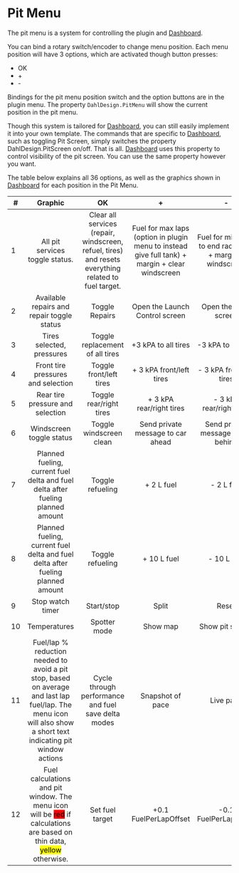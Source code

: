 # Pit Menu

The pit menu is a system for controlling the plugin and [Dashboard](https://github.com/andreasdahl1987/DahlDesignDash).&#x20;

You can bind a rotary switch/encoder to change menu position. Each menu position will have 3 options, which are activated though button presses:

* OK
* \+
* \-

Bindings for the pit menu position switch and the option buttons are in the plugin menu. The property `DahlDesign.PitMenu` will show the current position in the pit menu.

Though this system is tailored for [Dashboard](https://github.com/andreasdahl1987/DahlDesignDash), you can still easily implement it into your own template. The commands that are specific to [Dashboard](https://github.com/andreasdahl1987/DahlDesignDash), such as toggling Pit Screen, simply switches the property DahlDesign.PitScreen on/off. That is all. [Dashboard](https://github.com/andreasdahl1987/DahlDesignDash) uses this property to control visibility of the pit screen. You can use the same property however you want.&#x20;

The table below explains all 36 options, as well as the graphics shown in [Dashboard](https://github.com/andreasdahl1987/DahlDesignDash) for each position in the Pit Menu.&#x20;

| #  |                                                                                                     Graphic                                                                                                     |                                         OK                                        |                       +                       |                             -                            |
| -- | :-------------------------------------------------------------------------------------------------------------------------------------------------------------------------------------------------------------: | :-------------------------------------------------------------------------------: | :-------------------------------------------: | :------------------------------------------------------: |
| 1  |                                                                                         All pit services toggle status.                                                                                         | Clear all services (repair, windscreen, refuel, tires) and resets everything related to fuel target. | Fuel for max laps (option in plugin menu to instead give full tank) + margin + clear windscreen | Fuel for minimum to end race/stint + margin + windscreen |
| 2  |                                                                                    Available repairs and repair toggle status                                                                                   |                                   Toggle Repairs                                  |         Open the Launch Control screen        |                   Open the Pace screen                   |
| 3  |                                                                                            Tires selected, pressures                                                                                            |                          Toggle replacement of all tires                          |              +3 kPA to all tires              |                    -3 kPA to all tires                   |
| 4  |                                                                                        Front tire pressures and selection                                                                                       |                              Toggle front/left tires                              |            + 3 kPA front/left tires           |                 - 3 kPA front/left tires                 |
| 5  |                                                                                         Rear tire pressure and selection                                                                                        |                              Toggle rear/right tires                              |            + 3 kPA rear/right tires           |                 - 3 kPA rear/right tires                 |
| 6  |                                                                                             Windscreen toggle status                                                                                            |                              Toggle windscreen clean                              |       Send private message to car ahead       |            Send private message to car behind            |
| 7  |                                                                 Planned fueling, current fuel delta and fuel delta after fueling planned amount                                                                 |                                  Toggle refueling                                 |                   + 2 L fuel                  |                        - 2 L fuel                        |
| 8  |                                                                 Planned fueling, current fuel delta and fuel delta after fueling planned amount                                                                 |                                  Toggle refueling                                 |                  + 10 L fuel                  |                        - 10 L fuel                       |
| 9  |                                                                                                 Stop watch timer                                                                                                |                                     Start/stop                                    |                     Split                     |                           Reset                          |
| 10 |                                                                                                   Temperatures                                                                                                  |                                    Spotter mode                                   |                    Show map                   |                      Show pit screen                     |
| 11 |                         Fuel/lap % reduction needed to avoid a pit stop, based on average and last lap fuel/lap. The menu icon will also show a short text indicating pit window actions                        |                Cycle through performance and fuel save delta modes                |                Snapshot of pace               |                         Live pace                        |
| 12 | Fuel calculations and pit window. The menu icon will be <mark style="background-color:red;">red</mark> if calculations are based on thin data, <mark style="background-color:yellow;">yellow</mark> otherwise.  |                                  Set fuel target                                  |             +0.1 FuelPerLapOffset             |                   -0.1 FuelPerLapOffset                  |
